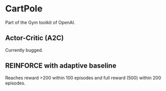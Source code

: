 # CartPole
Part of the Gym toolkit of OpenAI.

## Actor-Critic (A2C)
Currently bugged.

## REINFORCE with adaptive baseline
Reaches reward >200 within 100 episodes and full reward (500) within 200 episodes.